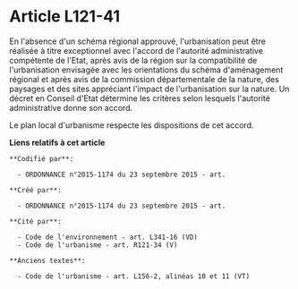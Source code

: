 # Article L121-41

En l'absence d'un schéma régional approuvé, l'urbanisation peut être réalisée à titre exceptionnel avec l'accord de
l'autorité administrative compétente de l'Etat, après avis de la région sur la compatibilité de l'urbanisation envisagée avec
les orientations du schéma d'aménagement régional et après avis de la commission départementale de la nature, des paysages et
des sites appréciant l'impact de l'urbanisation sur la nature. Un décret en Conseil d'Etat détermine les critères selon
lesquels l'autorité administrative donne son accord.

Le plan local d'urbanisme respecte les dispositions de cet accord.

**Liens relatifs à cet article**

	**Codifié par**:

	  - ORDONNANCE n°2015-1174 du 23 septembre 2015 - art.

	**Créé par**:

	  - ORDONNANCE n°2015-1174 du 23 septembre 2015 - art.

	**Cité par**:

	  - Code de l'environnement - art. L341-16 (VD)
	  - Code de l'urbanisme - art. R121-34 (V)

	**Anciens textes**:

	  - Code de l'urbanisme - art. L156-2, alinéas 10 et 11 (VT)
